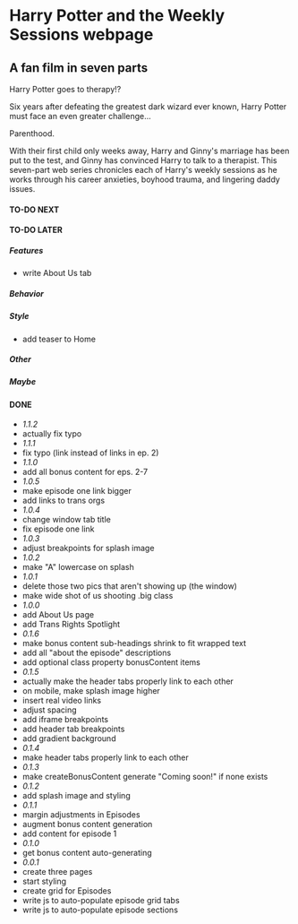 # Harry Potter and the Weekly Sessions webpage
## A fan film in seven parts
Harry Potter goes to therapy!?  

Six years after defeating the greatest dark wizard ever known, Harry Potter must face an even greater challenge...  

Parenthood.  

With their first child only weeks away, Harry and Ginny's marriage has been put to the test, and Ginny has convinced Harry to talk to a therapist.  This seven-part web series chronicles each of Harry's weekly sessions as he works through his career anxieties, boyhood trauma, and lingering daddy issues.

#### TO-DO NEXT

#### TO-DO LATER
##### Features
- write About Us tab
##### Behavior
##### Style
- add teaser to Home
##### Other
##### Maybe

#### DONE
- *1.1.2*
- actually fix typo
- *1.1.1*
- fix typo (link instead of links in ep. 2)
- *1.1.0*
- add all bonus content for eps. 2-7
- *1.0.5*
- make episode one link bigger
- add links to trans orgs
- *1.0.4*
- change window tab title
- fix episode one link
- *1.0.3*
- adjust breakpoints for splash image
- *1.0.2*
- make "A" lowercase on splash
- *1.0.1*
- delete those two pics that aren't showing up (the window)
- make wide shot of us shooting .big class
- *1.0.0*
- add About Us page
- add Trans Rights Spotlight
- *0.1.6*
- make bonus content sub-headings shrink to fit wrapped text
- add all "about the episode" descriptions
- add optional class property bonusContent items
- *0.1.5*
- actually make the header tabs properly link to each other
- on mobile, make splash image higher
- insert real video links
- adjust spacing
- add iframe breakpoints
- add header tab breakpoints
- add gradient background
- *0.1.4*
- make header tabs properly link to each other
- *0.1.3*
- make createBonusContent generate "Coming soon!" if none exists
- *0.1.2*
- add splash image and styling
- *0.1.1*
- margin adjustments in Episodes
- augment bonus content generation
- add content for episode 1
- *0.1.0*
- get bonus content auto-generating
- *0.0.1*
- create three pages
- start styling
- create grid for Episodes
- write js to auto-populate episode grid tabs
- write js to auto-populate episode sections